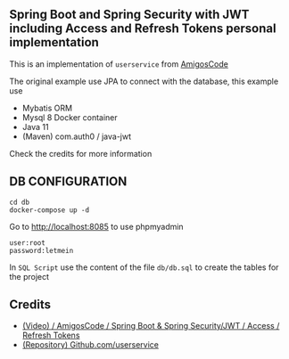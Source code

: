 
## Spring Boot and Spring Security with JWT including Access and Refresh Tokens personal implementation

This is an implementation of `userservice` from [AmigosCode](https://www.youtube.com/channel/UC2KfmYEM4KCuA1ZurravgYw)

The original example use JPA to connect with the database, this example use
 * Mybatis ORM
 * Mysql 8 Docker container
 * Java 11
 * (Maven) com.auth0 / java-jwt

Check the credits for more information

## DB CONFIGURATION
```
cd db
docker-compose up -d
```

Go to [http://localhost:8085](http://localhost:8085) to use phpmyadmin

```credentials
user:root
password:letmein 
```

In `SQL Script` use the content of the file `db/db.sql` to create the tables for the project


## Credits
- [(Video) / AmigosCode / Spring Boot & Spring Security/JWT / Access / Refresh Tokens](https://www.youtube.com/watch?v=VVn9OG9nfH0)
- [(Repository) Github.com/userservice](https://github.com/getarrays/userservice)
